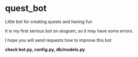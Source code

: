 # quest_bot
Little bot for creating quests and having fun

It is my first serious bot on aiogram, so it may have some errors.

I hope you will send requests how to improve this bot


__check bot.py, config.py, db/models.py__
